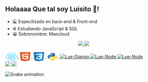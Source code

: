 ## Holaaaa Que tal soy Luisito 🐷!

- 💻 Expecilizado en back-end & Front-end
- ⚙️  Estudiando JavaScript & SQL
- 😀 Sobrenombre: Mancloud

<div align="center">
  <a href="https://github.com/Sou1c1oud">
  <img height="180em" src="https://github-readme-stats.vercel.app/api?username=Sou1c1oud&show_icons=true&theme=tokyonight&include_all_commits=true&count_private=true"/>
  <img height="180em" src="https://github-readme-stats.vercel.app/api/top-langs/?username=Sou1c1oud&layout=compact&langs_count=7&theme=tokyonight"/>
</div>
  
<div style="display: inline_block"><br>
  <img align="center" alt="Lue-React" height="30" width="40" src="https://raw.githubusercontent.com/devicons/devicon/master/icons/react/react-original.svg">
  <img align="center" alt="Lue-HTML" height="30" width="40" src="https://raw.githubusercontent.com/devicons/devicon/master/icons/html5/html5-original.svg">
  <img align="center" alt="Lue-CSS" height="30" width="40" src="https://raw.githubusercontent.com/devicons/devicon/master/icons/css3/css3-original.svg">
  <img align="center" alt="Lue-Python" height="30" width="40" src="https://raw.githubusercontent.com/devicons/devicon/master/icons/python/python-original.svg">
  <img align="center" alt="Lue-Django" width="40" src="https://cdn.jsdelivr.net/gh/devicons/devicon/icons/django/django-original.svg">
  <img align="center" alt="Lue-Node" width="40" src="https://cdn.jsdelivr.net/gh/devicons/devicon/icons/nodejs/nodejs-original.svg">
  <img align="center" alt="Lue-Node" width="40" src="https://cdn.jsdelivr.net/gh/devicons/devicon/icons/mysql/mysql-original.svg">



  </div>
  
<div>  
  <a href = "mailto:luisarielformoso@gmail.com"><img src="https://img.shields.io/badge/-Gmail-%23333?style=for-the-badge&logo=gmail&logoColor=white" target="_blank"></a>
  <a href="https://www.linkedin.com/in/luisarielformoso/" target="_blank"><img src="https://img.shields.io/badge/-LinkedIn-%230077B5?style=for-the-badge&logo=linkedin&logoColor=white" target="_blank"></a> 
  </div>
 
  ![Snake animation](https://github.com/LuisArielFormoso/LuisArielFormoso/blob/output/github-contribution-grid-snake.svg)
